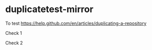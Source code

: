 # duplicatetest-mirror
To test https://help.github.com/en/articles/duplicating-a-repository


Check 1

Check 2
